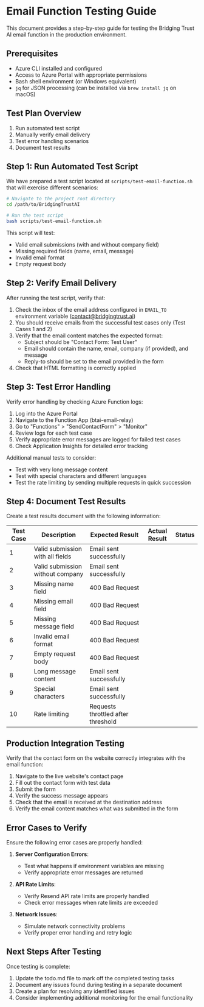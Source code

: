 # Email Function Testing Guide

This document provides a step-by-step guide for testing the Bridging Trust AI email function in the production environment.

## Prerequisites

- Azure CLI installed and configured
- Access to Azure Portal with appropriate permissions
- Bash shell environment (or Windows equivalent)
- `jq` for JSON processing (can be installed via `brew install jq` on macOS)

## Test Plan Overview

1. Run automated test script
2. Manually verify email delivery
3. Test error handling scenarios
4. Document test results

## Step 1: Run Automated Test Script

We have prepared a test script located at `scripts/test-email-function.sh` that will exercise different scenarios:

```bash
# Navigate to the project root directory
cd /path/to/BridgingTrustAI

# Run the test script
bash scripts/test-email-function.sh
```

This script will test:
- Valid email submissions (with and without company field)
- Missing required fields (name, email, message)
- Invalid email format
- Empty request body

## Step 2: Verify Email Delivery

After running the test script, verify that:

1. Check the inbox of the email address configured in `EMAIL_TO` environment variable (contact@bridgingtrust.ai)
2. You should receive emails from the successful test cases only (Test Cases 1 and 2)
3. Verify that the email content matches the expected format:
   - Subject should be "Contact Form: Test User"
   - Email should contain the name, email, company (if provided), and message
   - Reply-to should be set to the email provided in the form
4. Check that HTML formatting is correctly applied

## Step 3: Test Error Handling

Verify error handling by checking Azure Function logs:

1. Log into the Azure Portal
2. Navigate to the Function App (btai-email-relay)
3. Go to "Functions" > "SendContactForm" > "Monitor"
4. Review logs for each test case
5. Verify appropriate error messages are logged for failed test cases
6. Check Application Insights for detailed error tracking

Additional manual tests to consider:

- Test with very long message content
- Test with special characters and different languages
- Test the rate limiting by sending multiple requests in quick succession

## Step 4: Document Test Results

Create a test results document with the following information:

| Test Case | Description | Expected Result | Actual Result | Status |
|-----------|-------------|-----------------|--------------|--------|
| 1 | Valid submission with all fields | Email sent successfully | | |
| 2 | Valid submission without company | Email sent successfully | | |
| 3 | Missing name field | 400 Bad Request | | |
| 4 | Missing email field | 400 Bad Request | | |
| 5 | Missing message field | 400 Bad Request | | |
| 6 | Invalid email format | 400 Bad Request | | |
| 7 | Empty request body | 400 Bad Request | | |
| 8 | Long message content | Email sent successfully | | |
| 9 | Special characters | Email sent successfully | | |
| 10 | Rate limiting | Requests throttled after threshold | | |

## Production Integration Testing

Verify that the contact form on the website correctly integrates with the email function:

1. Navigate to the live website's contact page
2. Fill out the contact form with test data
3. Submit the form
4. Verify the success message appears
5. Check that the email is received at the destination address
6. Verify the email content matches what was submitted in the form

## Error Cases to Verify

Ensure the following error cases are properly handled:

1. **Server Configuration Errors**:
   - Test what happens if environment variables are missing
   - Verify appropriate error messages are returned

2. **API Rate Limits**:
   - Verify Resend API rate limits are properly handled
   - Check error messages when rate limits are exceeded

3. **Network Issues**:
   - Simulate network connectivity problems
   - Verify proper error handling and retry logic

## Next Steps After Testing

Once testing is complete:

1. Update the todo.md file to mark off the completed testing tasks
2. Document any issues found during testing in a separate document
3. Create a plan for resolving any identified issues
4. Consider implementing additional monitoring for the email functionality 
